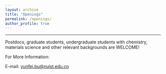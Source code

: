 ```yaml
---
layout: archive
title: "Openings"
permalink: /openings/
author_profile: true
---
```

--------------------
  
Postdocs, graduate students, undergraduate students with chemistry, materials science and other relevant backgrounds are WELCOME!

For More Information:

E-mail: [yunfei.bu@nuist.edu.cn](mailto:yunfei.bu@nuist.edu.cn)

